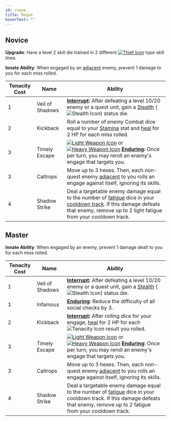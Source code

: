 ```yaml
---
id: rogue
title: Rogue
hoverText: ""
---
```


## Novice

**Upgrade**: Have a level 2 skill die trained in 2 different [<img src="/icons/thief.svg" alt="Thief Icon" class="icon-svg" />](/docs/category/thief-skills) type skill lines.

**Innate Ability**: When engaged by an [adjacent](/docs/all/glossary/adjacent) enemy, prevent 1 damage to you for each miss rolled.

| Tenacity Cost | Name            | Ability                                                                                                                                                                                                                                                                                                                                                       |
| ------------- | --------------- | ------------------------------------------------------------------------------------------------------------------------------------------------------------------------------------------------------------------------------------------------------------------------------------------------------------------------------------------------------------- |
| 1             | Veil of Shadows | **[Interrupt](/docs/all/glossary/interrupt):** After defeating a level 10/20 enemy or a quest unit, gain a [Stealth](/docs/all/status-effects/stealth.md) (<img src="/icons/stealth.svg" alt="Stealth Icon" class="icon-svg" />) status die.                                                                                                                  |
| 2             | Kickback        | Roll a number of enemy Combat dice equal to your [Stamina](/docs/all/stats/stamina) stat and [heal](/docs/all/glossary/healing) for 2 HP for each miss rolled.                                                                                                                                                                                                |
| 3             | Timely Escape   | [<img src="/icons/light-weapon.svg" alt="Light Weapon Icon" class="icon-svg" />](/docs/all/battle-forms/light-weapon) or [<img src="/icons/heavy-weapon.svg" alt="Heavy Weapon Icon" class="icon-svg" />](/docs/all/battle-forms/heavy-weapon) **[Enduring](/docs/all/glossary/enduring):** Once per turn, you may reroll an enemy's engage that targets you. |
| 3             | Caltrops        | Move up to 3 hexes. Then, each non-quest enemy [adjacent](/docs/all/glossary/adjacent) to you rolls an engage against itself, ignoring its skills.                                                                                                                                                                                                            |
| 4             | Shadow Strike   | Deal a targetable enemy damage equal to the number of [fatigue](/docs/all/glossary/fatigue) dice in your [cooldown track](/docs/all/glossary/cooldown-track). If this damage defeats that enemy, remove up to 2 light fatigue from your cooldown track.                                                                                                       |

## Master

**Innate Ability**: When engaged by an enemy, prevent 1 damage dealt to you for each miss rolled.

| Tenacity Cost | Name            | Ability                                                                                                                                                                                                                                                                                                                                                       |
| ------------- | --------------- | ------------------------------------------------------------------------------------------------------------------------------------------------------------------------------------------------------------------------------------------------------------------------------------------------------------------------------------------------------------- |
| 1             | Veil of Shadows | **[Interrupt](/docs/all/glossary/interrupt):** After defeating a level 10/20 enemy or a quest unit, gain a [Stealth](/docs/all/status-effects/stealth.md) (<img src="/icons/stealth.svg" alt="Stealth Icon" class="icon-svg" />) status die.                                                                                                                  |
| 1             | Infamous        | **[Enduring](/docs/all/glossary/enduring):** Reduce the difficulty of all social checks by 3.                                                                                                                                                                                                                                                                 |
| 2             | Kickback        | **[Interrupt](/docs/all/glossary/interrupt):** After rolling dice for your engage, [heal](/docs/all/glossary/healing) for 2 HP for each <img src="/icons/tenacity.svg" alt="Tenacity Icon" class="icon-svg" /> result you rolled.                                                                                                                             |
| 3             | Timely Escape   | [<img src="/icons/light-weapon.svg" alt="Light Weapon Icon" class="icon-svg" />](/docs/all/battle-forms/light-weapon) or [<img src="/icons/heavy-weapon.svg" alt="Heavy Weapon Icon" class="icon-svg" />](/docs/all/battle-forms/heavy-weapon) **[Enduring](/docs/all/glossary/enduring):** Once per turn, you may reroll an enemy's engage that targets you. |
| 3             | Caltrops        | Move up to 3 hexes. Then, each non-quest enemy [adjacent](/docs/all/glossary/adjacent) to you rolls an engage against itself, ignoring its skills.                                                                                                                                                                                                            |
| 4             | Shadow Strike   | Deal a targetable enemy damage equal to the number of [fatigue](/docs/all/glossary/fatigue) dice in your cooldown track. If this damage defeats that enemy, remove up to 2 fatigue from your cooldown track.                                                                                                                                                  |
